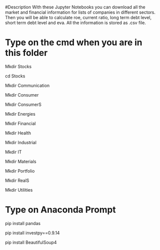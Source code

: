 #Description
With these Jupyter Notebooks you can download all the market and financial information for lists of companies in different sectors. Then you will be able to calculate roe, current ratio, long term debt level, short term debt level and eva. All the information is stored as .csv file.
# Type on the cmd when you are in this folder

Mkdir Stocks

cd Stocks

Mkdir Communication

Mkdir Consumer

Mkdir ConsumerS

Mkdir Energies

Mkdir Financial

Mkdir Health

Mkdir Industrial

Mkdir IT

Mkdir Materials

Mkdir Portfolio

Mkdir RealS

Mkdir Utilities

# Type on Anaconda Prompt

pip install pandas

pip install investpy==0.9.14

pip install BeautifulSoup4
